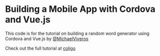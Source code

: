 # Building a Mobile App with Cordova and Vue.js

This code is for the tutorial on building a random word generator using Cordova and Vue.js by [@MichaelViveros](https://github.com/MichaelViveros)

Check out the full tutorial at [coligo](https://coligo.io/building-a-mobile-app-with-cordova-vuejs/)
